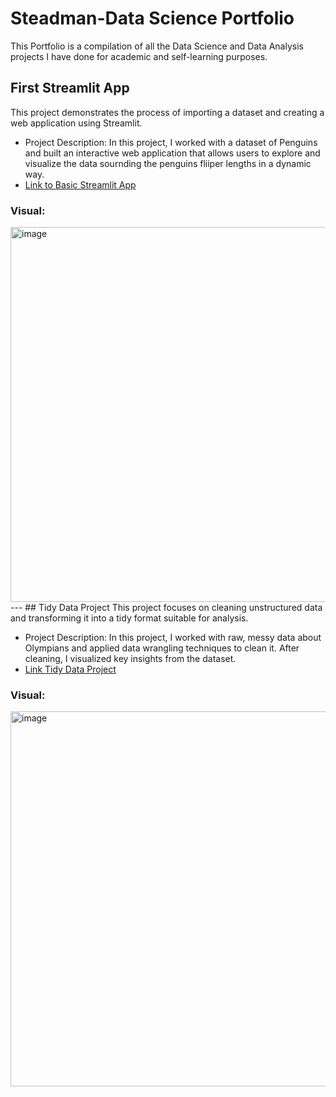 # Steadman-Data Science Portfolio

This Portfolio is a compilation of all the Data Science and Data Analysis projects I have done for academic and self-learning purposes.

First Streamlit App
---
This project demonstrates the process of importing a dataset and creating a web application using Streamlit.

- Project Description: In this project, I worked with a dataset of Penguins and built an interactive web application that allows users to explore and visualize the data sournding the penguins fliiper lengths in a dynamic way.
- [Link to Basic Streamlit App](https://github.com/wsteadman/Steadman-Data-Science-Portfolio/blob/main/Basic-streamlit-app/main.py)

### Visual:
<img src="https://github.com/user-attachments/assets/abd61c90-b9ad-43fc-8f13-fe45be483baa" alt="image" width="600" />
---
## Tidy Data Project
This project focuses on cleaning unstructured data and transforming it into a tidy format suitable for analysis.

- Project Description: In this project, I worked with raw, messy data about Olympians and applied data wrangling techniques to clean it. After cleaning, I visualized key insights from the dataset.
- [Link Tidy Data Project](https://github.com/wsteadman/Steadman-Data-Science-Portfolio/blob/main/Tidy%20Data%20Project/Olympians.ipynb)

### Visual: 
<img src="https://github.com/user-attachments/assets/1f665d80-1f3b-4a10-aee4-3b8c4ec176fb" alt="image" width="600" />
